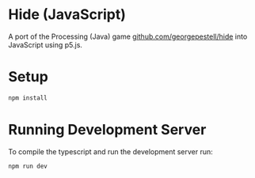 # Hide (JavaScript)

A port of the Processing (Java) game [github.com/georgepestell/hide](https://github.com/georgepestell/hide) into JavaScript using p5.js.

# Setup

```bash
npm install
```


# Running Development Server

To compile the typescript and run the development server run:

```bash
npm run dev
```
